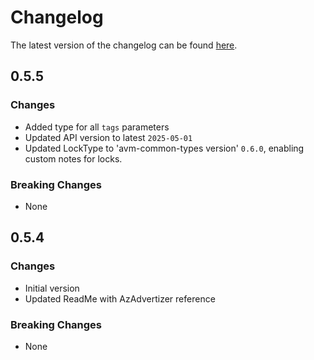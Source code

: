 # Changelog

The latest version of the changelog can be found [here](https://github.com/Azure/bicep-registry-modules/blob/main/avm/res/network/dns-resolver/CHANGELOG.md).

## 0.5.5

### Changes

- Added type for all `tags` parameters
- Updated API version to latest `2025-05-01`
- Updated LockType to 'avm-common-types version' `0.6.0`, enabling custom notes for locks.

### Breaking Changes

- None

## 0.5.4

### Changes

- Initial version
- Updated ReadMe with AzAdvertizer reference

### Breaking Changes

- None
